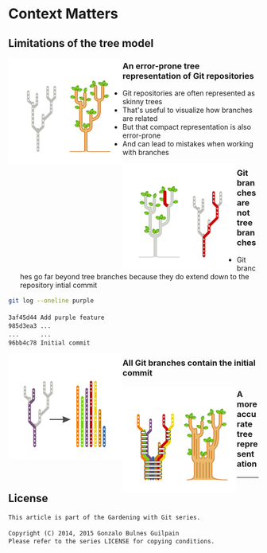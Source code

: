 Context Matters
===============

Limitations of the tree model
-----------------------------



<img src="assets/git_repo_vs_tree.png" alt="" align="left"/>

### An error-prone tree representation of Git repositories


- Git repositories are often represented as skinny trees
- That's useful to visualize how branches are related
- But that compact representation is also error-prone
- And can lead to mistakes when working with branches

<img src="assets/tree_branch_vs_git_branch.png" alt="" align="left"/>

### Git branches are not tree branches


- Git branches go far beyond tree branches because they do extend down to the repository intial commit

```bash
git log --oneline purple

3af45d44 Add purple feature
985d3ea3 ...
...      ...
96bb4c78 Initial commit
```

<img src="assets/repo_collection_of_branches.png" alt="" align="left"/>

### All Git branches contain the initial commit



<img src="assets/git_repo_as_a_large_tree.png" alt="" align="left"/>

### A more accurate tree representation


----


License
-------

    This article is part of the Gardening with Git series.

    Copyright (C) 2014, 2015 Gonzalo Bulnes Guilpain
    Please refer to the series LICENSE for copying conditions.

